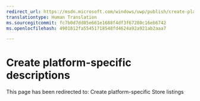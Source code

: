 ```yaml
---
redirect_url: https://msdn.microsoft.com/windows/uwp/publish/create-platform-specific-store-listings
translationtype: Human Translation
ms.sourcegitcommit: fc7b0d7dd85e661e1688f4df3f67280c16eb6742
ms.openlocfilehash: 4901812fa55451718548fd4624a92a921ab2aaa7

---
```


# Create platform-specific descriptions

This page has been redirected to: Create platform-specific Store listings


<!--HONumber=Aug16_HO5-->


